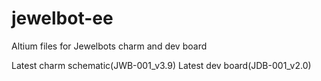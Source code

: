 # jewelbot-ee

Altium files for Jewelbots charm and dev board

Latest charm schematic(JWB-001_v3.9)
Latest dev board(JDB-001_v2.0)
